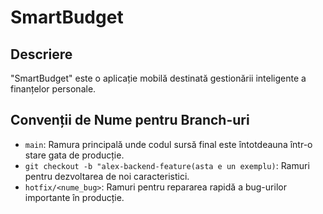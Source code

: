 # SmartBudget

## Descriere
"SmartBudget" este o aplicație mobilă destinată gestionării inteligente a finanțelor personale.

## Convenții de Nume pentru Branch-uri
- `main`: Ramura principală unde codul sursă final este întotdeauna într-o stare gata de producție.
- `git checkout -b "alex-backend-feature(asta e un exemplu)`: Ramuri pentru dezvoltarea de noi caracteristici.
- `hotfix/<nume_bug>`: Ramuri pentru repararea rapidă a bug-urilor importante în producție.


